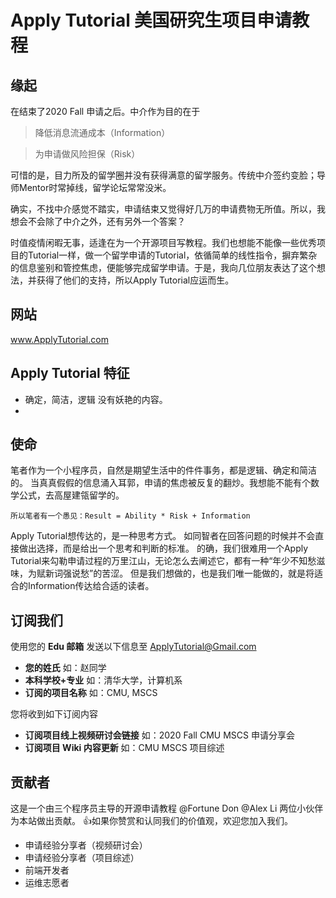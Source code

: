 # Apply Tutorial 美国研究生项目申请教程

## 缘起 ##
在结束了2020 Fall 申请之后。中介作为目的在于

> 降低消息流通成本（Information）

> 为申请做风险担保（Risk）

可惜的是，目力所及的留学圈并没有获得满意的留学服务。传统中介签约变脸；导师Mentor时常掉线，留学论坛常常没米。

确实，不找中介感觉不踏实，申请结束又觉得好几万的申请费物无所值。所以，我想会不会除了中介之外，还有另外一个答案？

时值疫情闲暇无事，适逢在为一个开源项目写教程。我们也想能不能像一些优秀项目的Tutorial一样，做一个留学申请的Tutorial，依循简单的线性指令，摒弃繁杂的信息鉴别和管控焦虑，便能够完成留学申请。于是，我向几位朋友表达了这个想法，并获得了他们的支持，所以Apply Tutorial应运而生。

## 网站 ##
www.ApplyTutorial.com

## Apply Tutorial 特征 ##
- 确定，简洁，逻辑 没有妖艳的内容。
- 

## 使命 ##
笔者作为一个小程序员，自然是期望生活中的件件事务，都是逻辑、确定和简洁的。
当真真假假的信息涌入耳郭，申请的焦虑被反复的翻炒。我想能不能有个数学公式，去高屋建瓴留学的。
```
所以笔者有一个愚见：Result = Ability * Risk + Information
```
Apply Tutorial想传达的，是一种思考方式。
如同智者在回答问题的时候并不会直接做出选择，而是给出一个思考和判断的标准。
的确，我们很难用一个Apply Tutorial来勾勒申请过程的万里江山，无论怎么去阐述它，都有一种“年少不知愁滋味，为赋新词强说愁”的苦涩。
但是我们想做的，也是我们唯一能做的，就是将适合的Information传达给合适的读者。

## 订阅我们 ##

使用您的 **Edu 邮箱** 发送以下信息至 ApplyTutorial@Gmail.com

- **您的姓氏**   如：赵同学
- **本科学校+专业**   如：清华大学，计算机系
- **订阅的项目名称**   如：CMU, MSCS

您将收到如下订阅内容

- **订阅项目线上视频研讨会链接**  如：2020 Fall CMU MSCS 申请分享会
- **订阅项目 Wiki 内容更新**   如：CMU MSCS 项目综述

## 贡献者 ##
这是一个由三个程序员主导的开源申请教程 @Fortune Don @Alex Li 两位小伙伴为本站做出贡献。
:thumbsup:如果你赞赏和认同我们的价值观，欢迎您加入我们。

- 申请经验分享者（视频研讨会）
- 申请经验分享者（项目综述）
- 前端开发者
- 运维志愿者
